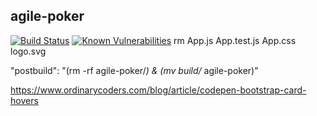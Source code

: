 ## agile-poker
[![Build Status](https://travis-ci.com/saurabhpro/agile-poker.svg?branch=master)](https://travis-ci.com/saurabhpro/agile-poker)
[![Known Vulnerabilities](https://snyk.io/test/github/saurabhpro/agile-poker/badge.svg)](https://snyk.io/test/github/saurabhpro/agile-poker)
rm App.js App.test.js App.css logo.svg

"postbuild": "(rm -rf agile-poker/*) & (mv build/* agile-poker)"

https://www.ordinarycoders.com/blog/article/codepen-bootstrap-card-hovers